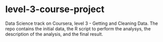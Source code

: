 level-3-course-project
======================

Data Science track on Coursera, level 3 - Getting and Cleaning Data. The repo contains the initial data, the R script to perform the analysys, the description of the analysis, and the final result.
